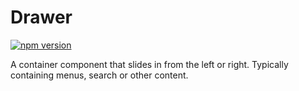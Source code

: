 # Drawer

[![npm version](https://img.shields.io/npm/v/%40vrembem%2Fdrawer.svg)](https://www.npmjs.com/package/%40vrembem%2Fdrawer)

A container component that slides in from the left or right. Typically containing menus, search or other content.
